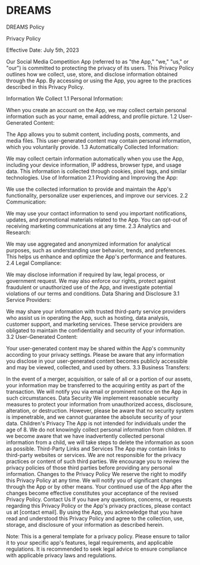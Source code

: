 # DREAMS
DREAMS Policy

Privacy Policy

Effective Date: July 5th, 2023

Our Social Media Competition App (referred to as "the App," "we," "us," or "our") is committed to protecting the privacy of its users. This Privacy Policy outlines how we collect, use, store, and disclose information obtained through the App. By accessing or using the App, you agree to the practices described in this Privacy Policy.

Information We Collect
1.1 Personal Information:

When you create an account on the App, we may collect certain personal information such as your name, email address, and profile picture.
1.2 User-Generated Content:

The App allows you to submit content, including posts, comments, and media files. This user-generated content may contain personal information, which you voluntarily provide.
1.3 Automatically Collected Information:

We may collect certain information automatically when you use the App, including your device information, IP address, browser type, and usage data. This information is collected through cookies, pixel tags, and similar technologies.
Use of Information
2.1 Providing and Improving the App:

We use the collected information to provide and maintain the App's functionality, personalize user experiences, and improve our services.
2.2 Communication:

We may use your contact information to send you important notifications, updates, and promotional materials related to the App. You can opt-out of receiving marketing communications at any time.
2.3 Analytics and Research:

We may use aggregated and anonymized information for analytical purposes, such as understanding user behavior, trends, and preferences. This helps us enhance and optimize the App's performance and features.
2.4 Legal Compliance:

We may disclose information if required by law, legal process, or government request. We may also enforce our rights, protect against fraudulent or unauthorized use of the App, and investigate potential violations of our terms and conditions.
Data Sharing and Disclosure
3.1 Service Providers:

We may share your information with trusted third-party service providers who assist us in operating the App, such as hosting, data analysis, customer support, and marketing services. These service providers are obligated to maintain the confidentiality and security of your information.
3.2 User-Generated Content:

Your user-generated content may be shared within the App's community according to your privacy settings. Please be aware that any information you disclose in your user-generated content becomes publicly accessible and may be viewed, collected, and used by others.
3.3 Business Transfers:

In the event of a merger, acquisition, or sale of all or a portion of our assets, your information may be transferred to the acquiring entity as part of the transaction. We will notify you via email or prominent notice on the App in such circumstances.
Data Security
We implement reasonable security measures to protect your information from unauthorized access, disclosure, alteration, or destruction. However, please be aware that no security system is impenetrable, and we cannot guarantee the absolute security of your data.
Children's Privacy
The App is not intended for individuals under the age of 8. We do not knowingly collect personal information from children. If we become aware that we have inadvertently collected personal information from a child, we will take steps to delete the information as soon as possible.
Third-Party Links and Services
The App may contain links to third-party websites or services. We are not responsible for the privacy practices or content of such third parties. We encourage you to review the privacy policies of those third parties before providing any personal information.
Changes to the Privacy Policy
We reserve the right to modify this Privacy Policy at any time. We will notify you of significant changes through the App or by other means. Your continued use of the App after the changes become effective constitutes your acceptance of the revised Privacy Policy.
Contact Us
If you have any questions, concerns, or requests regarding this Privacy Policy or the App's privacy practices, please contact us at [contact email].
By using the App, you acknowledge that you have read and understood this Privacy Policy and agree to the collection, use, storage, and disclosure of your information as described herein.

Note: This is a general template for a privacy policy. Please ensure to tailor it to your specific app's features, legal requirements, and applicable regulations. It is recommended to seek legal advice to ensure compliance with applicable privacy laws and regulations.
